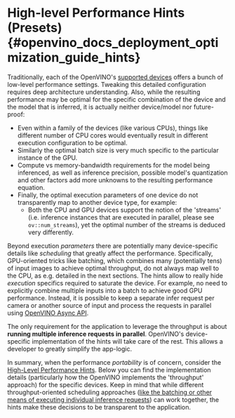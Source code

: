 # High-level Performance Hints (Presets) {#openvino_docs_deployment_optimization_guide_hints}

Traditionally, each of the OpenVINO's [supported devices](../OV_Runtime_UG/supported_plugins/Supported_Devices.md) offers a bunch of low-level performance settings. 
Tweaking this detailed configuration requires deep architecture understanding.
Also, while the resulting performance may be optimal for the specific combination of the device and the model that is inferred, it is actually neither device/model nor future-proof:
- Even within a family of the devices (like various CPUs), things like different number of CPU cores would eventually result in different execution configuration to be optimal.
- Similarly the optimal batch size is very much specific to the particular instance of the GPU.
- Compute vs memory-bandwidth requirements for the model being inferenced, as well as inference precision, possible model's quantization and other factors add more unknowns to the resulting performance equation.
- Finally, the optimal execution parameters of one device do not transparently map to another device type, for example:
    - Both the CPU and GPU devices support the notion of the 'streams' (i.e. inference instances that are executed in parallel, please see `ov::num_streams`), yet the optimal number of the streams is deduced very differently.
 
Beyond execution _parameters_ there are potentially many device-specific details like _scheduling_ that greatly affect the performance. 
Specifically, GPU-oriented tricks like batching, which combines many (potentially tens) of input images to achieve optimal throughput, do not always map well to the CPU, as e.g. detailed in the next sections.
The hints allow to really hide _execution_ specifics required to saturate the device. For example, no need to explicitly combine multiple inputs into a batch to achieve good GPU performance.
Instead, it is possible to keep a separate infer request per camera or another source of input and process the requests in parallel using <a href="#ov-async-api">OpenVINO Async API</a>.

The only requirement for the application to leverage the throughput is about **running multiple inference requests in parallel**.
OpenVINO's device-specific implementation of the hints will take care of the rest. This allows a developer to greatly simplify the app-logic.

In summary, when the performance _portability_ is of concern, consider the [High-Level Performance Hints](../OV_Runtime_UG/performance_hints.md). 
Below you can find the implementation details (particularly how the OpenVINO implements the 'throughput' approach) for the specific devices. 
Keep in mind that while different throughput-oriented scheduling approaches ([like the batching or other means of executing individual inference requests](./dldt_deployment_optimization_tput.md)) can work together, the hints make these decisions to be transparent to the application.